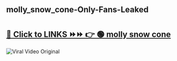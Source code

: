 
 ## molly_snow_cone-Only-Fans-Leaked

# <h2><a href="https://clipsfans.com/molly_snow_cone&ref=git">🔗 Click to LINKS ⏩⏩ 👉 🟢 molly snow cone </a></h2>

<a href="https://clipsfans.com/molly_snow_cone&ref=git" rel="nofollow" data-target="animated-image.originalLink"><img src="https://i.ibb.co.com/xMMVF88/686577567.gif" alt="Viral Video Original" style="max-width: 100%; display: inline-block;" data-target="animated-image.originalImage"></a>
